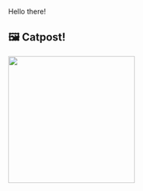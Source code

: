 Hello there!



## 🖼️ Catpost!

<sub>
    <img src="https://cdn2.thecatapi.com/images/uc3zlQo02.jpg" height="256">
</sub>


